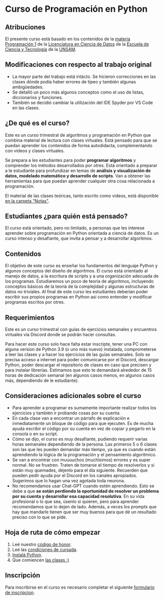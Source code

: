 # Curso de Programación en Python

## Atribuciones

El presente curso está basado en los contenidos de la [materia Programación 1](https://github.com/python-unsam/programacion1/tree/main) de la [Licenciatura en Ciencia de Datos](https://www.unsam.edu.ar/escuelas/ciencia/661/ciencia/ciencia-de-datos) de la [Escuela de Ciencia y Tecnología](http://www.unsam.edu.ar/escuelas/ciencia/) de la [UNSAM](https://www.unsam.edu.ar/).


## Modificaciones con respecto al trabajo original

* La mayor parte del trabajo está intácto. Se hicieron correcciones en las clases dónde podía haber errores de tipeo y también algunas ambigüedades.
* Se detalló un poco más algunos conceptos como el uso de listas, diccionarios y funciones.
* También se decidió cambiar la utilización del IDE Spyder por VS Code en las clases.

## ¿De qué es el curso?

Este es un curso trimestral de algoritmos y programación en Python que combina material de lectura con clases virtuales. Está pensado para que se puedan aprender los contenidos de forma autodidacta, complementando con videos y clases virtuales.

Se prepara a les estudiantes para poder **programar algoritmos** y comprender los métodos desarrollados por otres. Está orientado a preparar a le estudiante para profundizar en temas de **análisis y visualización de datos, modelado matemático y desarrollo de scripts**. Van a obtener las herramientas para que puedan aprender cualquier otra cosa relacionada a programación.

El material de las clases teóricas, tanto escrito como videos, está disponible [en la carpeta "Notas"](https://github.com/jsapo95/programacion1/blob/main/Notas/index.md).

## Estudiantes ¿para quién está pensado?

El curso está orientado, pero no limitado, a personas que les interese aprender sobre programación en Python orientada a ciencia de datos. Es un curso intenso y desafiante, que invita a pensar y a desarrollar algoritmos.

## Contenidos

El objetivo de este curso es enseñar los fundamentos del lenguaje Python y algunos conceptos del diseño de algoritmos. El curso está orientado al manejo de datos, a la escritura de scripts y a una organización adecuada de los programas. Estudiaremos un poco de teoría de algoritmos, incluyendo conceptos básicos de la teoría de la complejidad y algunas estructuras de datos no triviales. Al final de este curso les estudiantes deberían poder escribir sus propios programas en Python así como entender y modificar programas escritos por otres.


## Requerimientos

Este es un curso trimestral con guías de ejercicios semanales y encuentros virtuales vía Discord donde se podrán hacer consultas.

Para hacer este curso solo hace falta estar inscripte, tener una PC con alguna version de Python 3.9 (o uno más nuevo) instalada, comprometerse a leer las clases y a hacer los ejercicios de las guías semanales. Solo se precisa acceso a internet para poder comunicarse por el Discord, descargar Python, poder descargar el repositorio de clases en caso que precisen y para instalar librerías. Estimamos que esto te demandará alrededor de 15 horas de dedicación semanal (en algunos casos menos, en algunos casos más, dependiendo de le estudiante).

## Consideraciones adicionales sobre el curso

* Para aprender a programar es sumamente importante realizar todos los ejercicios y también ir probando cosas por su cuenta.
* En cada clase van a encontrar un párrafo de explicación e inmediatamente un bloque de código para que ejecuten. Es de mucha ayuda escribir el código por su cuenta en vez de copiar y pegarlo en la consola o en su script.
* Cómo se dijo, el curso es muy desafiante, pudiendo requerir varias horas semanales dependiendo de la persona. Las primeros 5 o 6 clases son las que les pueden demandar más tiempo, ya que es cuando están aprendiendo la lógica de la programación y el pensamiento algorítmico.
* Se van a encontrar con muuuuchos (muchísimos) errores y es super normal. No se frustren. Traten de tomarse el tiempo de resolverlos y si están muy quemades, déjenlo para el día siguiente. Recuerden que pueden pedir ayuda por el Discord en los canales apropiados. Sugerimos que lo hagan una vez agotada toda neurona.
* No recomendamos usar Chat-GPT cuando estén aprendiendo. Esto se debe a que **se están perdiendo la oportunidad de resolver un problema por su cuenta y desarrollar esa capacidad resolutiva**. En su vida profesional o lo que sea, úsenlo si quieren, pero para aprender recomendamos que lo dejen de lado. Además, a veces los prompts que hay que mandarle tienen que ser muy buenos para que dé un resultado preciso con lo que se pide.

## Hoja de ruta de cómo empezar

1. Leé nuestro [código de honor](/Notas/Codigo.md).
2. Leé las [condiciones de cursada](/Notas/Cursada.md).
3. [Instalá Python](/Notas/Instalacion.md).
4. Que comiencen [las clases :)](/Notas/Contenidos.md)

## Inscripción

Para inscribirse en el curso es necesario completar el siguiente [formulario de inscripcion]().


